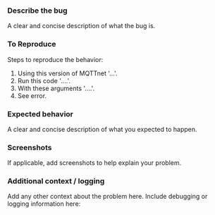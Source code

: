 ### Describe the bug
A clear and concise description of what the bug is.

### To Reproduce
Steps to reproduce the behavior:
1. Using this version of MQTTnet '...'.
2. Run this code '....'.
3. With these arguments '....'.
4. See error.

### Expected behavior
A clear and concise description of what you expected to happen.

### Screenshots
If applicable, add screenshots to help explain your problem.

### Additional context / logging
Add any other context about the problem here.
Include debugging or logging information here:

```csharp
```
